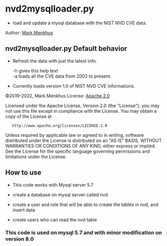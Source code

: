 # nvd2mysqlloader.py

* load and update a mysql database with the NIST NVD CVE data.

Author: [Mark Menkhus](mailto:mark.menkhus@gmail.com) 

## nvd2mysqlloader.py Default behavior 

* Refresh the data with just the latest info.

  -h gives this help text  
  -a loads all the CVE data from 2002 to present.

* Currently loads version 1.0 of NIST NVD CVE informations.

&copy;2019-2022, Mark Menkhus
License: [Apache 2.0](http://www.apache.org/licenses/LICENSE-2.0)

   Licensed under the Apache License, Version 2.0 (the "License");
   you may not use this file except in compliance with the License.
   You may obtain a copy of the License at

       http://www.apache.org/licenses/LICENSE-2.0

   Unless required by applicable law or agreed to in writing, software
   distributed under the License is distributed on an "AS IS" BASIS,
   WITHOUT WARRANTIES OR CONDITIONS OF ANY KIND, either express or implied.
   See the License for the specific language governing permissions and
   limitations under the License.

## How to use 

* This code works with Mysql server 5.7

* create a database on mysql server called nvd

* create a user and role that will be able to create the tables in nvd, and insert data

* create users who can read the nvd table

### This code is used on mysql 5.7 and with minor modification on version 8.0

